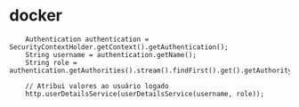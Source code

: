# docker

        Authentication authentication = SecurityContextHolder.getContext().getAuthentication();
        String username = authentication.getName();
        String role = authentication.getAuthorities().stream().findFirst().get().getAuthority();

        // Atribui valores ao usuário logado
        http.userDetailsService(userDetailsService(username, role));
